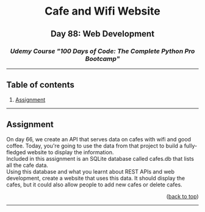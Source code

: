 <a id="readme-top"></a>
<div align="center">
<h1>Cafe and Wifi Website</h1>
<h2>Day 88: Web Development</h2>
<i><h3>Udemy Course "100 Days of Code: The Complete Python Pro Bootcamp"</h3></i>
</div>
<hr>

<!-- TABLE OF CONTENTS -->
## Table of contents
1. [Assignment](#assignment)

<hr>

<a id="assignment"></a>
## Assignment
On day 66, we create an API that serves data on cafes with wifi and good coffee. Today, you're going to use the data from that project to build a fully-fledged website to display the information.<br>
Included in this assignment is an SQLite database called cafes.db that lists all the cafe data.<br>
Using this database and what you learnt about REST APIs and web development, create a website that uses this data. It should display the cafes, but it could also allow people to add new cafes or delete cafes.<br>
<p align="right">(<a href="#readme-top">back to top</a>)</p>

<hr>
